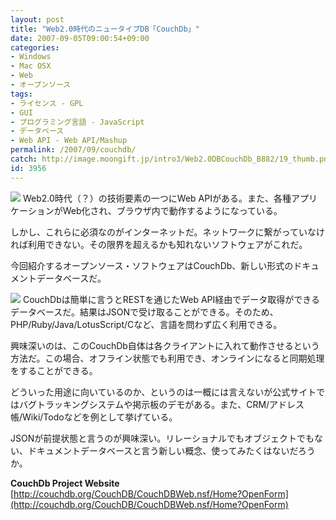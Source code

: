 ```yaml
---
layout: post
title: "Web2.0時代のニュータイプDB「CouchDb」"
date: 2007-09-05T09:00:54+09:00
categories:
- Windows
- Mac OSX
- Web
- オープンソース
tags: 
- ライセンス - GPL
- GUI
- プログラミング言語 - JavaScript
- データベース
- Web API - Web API/Mashup
permalink: /2007/09/couchdb/
catch: http://image.moongift.jp/intro3/Web2.0DBCouchDb_B882/19_thumb.png
id: 3956
---
```

[![](http://image.moongift.jp/intro3/Web2.0DBCouchDb_B882/18_thumb.png)](http://image.moongift.jp/intro3/Web2.0DBCouchDb_B882/182.png) Web2.0時代（？）の技術要素の一つにWeb APIがある。また、各種アプリケーションがWeb化され、ブラウザ内で動作するようになっている。   
  
しかし、これらに必須なのがインターネットだ。ネットワークに繋がっていなければ利用できない。その限界を超えるかも知れないソフトウェアがこれだ。   
  
今回紹介するオープンソース・ソフトウェアはCouchDb、新しい形式のドキュメントデータベースだ。   
  
<!--more-->  
  
[![](http://image.moongift.jp/intro3/Web2.0DBCouchDb_B882/19_thumb.png)](http://image.moongift.jp/intro3/Web2.0DBCouchDb_B882/192.png) CouchDbは簡単に言うとRESTを通じたWeb API経由でデータ取得ができるデータベースだ。結果はJSONで受け取ることができる。そのため、PHP/Ruby/Java/LotusScript/Cなど、言語を問わず広く利用できる。   
  
興味深いのは、このCouchDb自体は各クライアントに入れて動作させるという方法だ。この場合、オフライン状態でも利用でき、オンラインになると同期処理をすることができる。   
  
どういった用途に向いているのか、というのは一概には言えないが公式サイトではバグトラッキングシステムや掲示板のデモがある。また、CRM/アドレス帳/Wiki/Todoなどを例として挙げている。   
  
JSONが前提状態と言うのが興味深い。リレーショナルでもオブジェクトでもない、ドキュメントデータベースと言う新しい概念、使ってみたくはないだろうか。   
  
**CouchDb Project Website**  
[http://couchdb.org/CouchDB/CouchDBWeb.nsf/Home?OpenForm](http://couchdb.org/CouchDB/CouchDBWeb.nsf/Home?OpenForm)